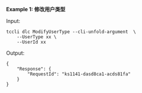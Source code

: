 **Example 1: 修改用户类型**



Input: 

```
tccli dlc ModifyUserType --cli-unfold-argument  \
    --UserType xx \
    --UserId xx
```

Output: 
```
{
    "Response": {
        "RequestId": "ks1141-dasd8ca1-acds81fa"
    }
}
```

